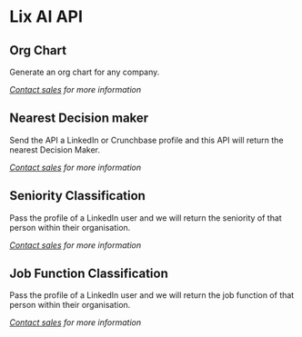 # Lix AI API

## Org Chart

Generate an org chart for any company.

*<a href="#" onclick="window.Intercom('show')">Contact sales</a> for more information*

## Nearest Decision maker

Send the API a LinkedIn or Crunchbase profile and this API will return the nearest Decision Maker.

*<a href="#" onclick="window.Intercom('show')">Contact sales</a> for more information*

## Seniority Classification

Pass the profile of a LinkedIn user and we will return the seniority of that person within their organisation.

*<a href="#" onclick="window.Intercom('show')">Contact sales</a> for more information*

## Job Function Classification

Pass the profile of a LinkedIn user and we will return the job function of that person within their organisation.

*<a href="#" onclick="window.Intercom('show')">Contact sales</a> for more information*
